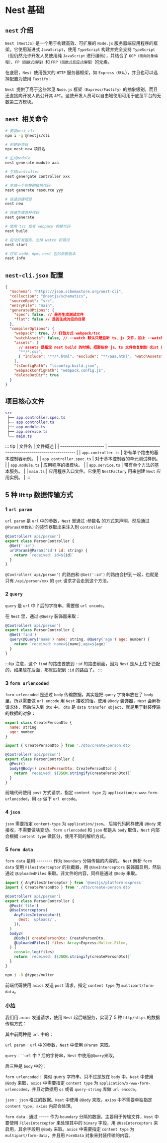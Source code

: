 # Nest 基础

## `nest` 介绍

`Nest (NestJS)` 是一个用于构建高效、可扩展的 `Node.js` 服务器端应用程序的框架。它使用渐进式 `JavaScript`，使用 `TypeScript` 构建并完全支持 `TypeScript`（但仍然允许开发人员使用纯 `JavaScript` 进行编码），并结合了 `OOP（面向对象编程）`、`FP（函数式编程）`和 `FRP（函数式反应式编程）`的元素。

在底层，`Nest `使用强大的 `HTTP` 服务器框架，如 `Express（默认`），并且也可以选择配置为使用 `Fastify！`

`Nest `提供了高于这些常见 `Node.js` 框架`（Express/Fastify）`的抽象级别，而且还直接向开发人员公开其 `API`。这使开发人员可以自由地使用可用于底层平台的无数第三方模块。

## `nest `相关命令

```sh
# 安装nest cli
npm i -g @nestjs/cli

# 创建新项目
npx nest new 项目名

# 生成module
nest generate module aaa

# 生成controller
nest genergate controller xxx

# 生成一个完整的模块代码
nest generate resource yyy

# 快速创建项目
nest new

# 快速生成各种代码
nest generate

# 使用 tsc 或者 webpack 构建代码
nest build

# 启动开发服务，支持 watch 和调试
nest start

# 打印 node、npm、nest 包的依赖版本
nest info
```

## `nest-cli.json` 配置

```json
{
  "$schema": "https://json.schemastore.org/nest-cli",
  "collection": "@nestjs/schematics",
  "sourceRoot": "src",
  "entryFile": "main",
  "generateOPtions": {
    "spec": false, // 是否生成测试文件
    "flat": false // 是否生成对应的目录
  },
  "compilerOptions": {
    "webpack": true, // 打包方式 webpack/tsc
    "watchAssets": false, // --watch 默认只是监听 ts、js 文件，加上 --watchAssets 会连别的文件一同监听变化，并输出到 dist 目录，比如 md、yml 等文件
    "assets": [
      // assets 是指定 nest build 的时候，把那些非 js、ts 文件也复制到 dist 目录下
      "**/*.css",
      { "include": "**/*.html", "exclude": "**/aaa.html", "watchAssets": true }
    ],
    "tsConfigPath": "tsconfig.build.json",
    "webpackConfigPath": "webpack.config.js",
    "deleteOutDir": true
  }
}
```

## 项目核心文件

```lua
src
 ├── app.controller.spec.ts
 ├── app.controller.ts
 ├── app.module.ts
 ├── app.service.ts
 └── main.ts
```

::: tip
| 文件名 | 文件概述 |
| ---------------------- | ------------------------------------------------------------- |
| `app.controller.ts` | 带有单个路由的基本控制器示例。 |
| `app.controller.spec.ts` | 对于基本控制器的单元测试样例。 |
| `app.module.ts` | 应用程序的根模块。 |
| `app.service.ts` | 带有单个方法的基本服务。 |
| `main.ts` | 应用程序入口文件。它使用 `NestFactory` 用来创建 `Nest` 应用实例。 |
:::

## 5 种 `Http` 数据传输方式

### 1 `url param`

`url param` 是 `url` 中的参数，`Nest` 里通过 :参数名 的方式来声明，然后通过 `@Param(参数名)` 的装饰器取出来注入到 `controller`

```js
@Controller('api/person')
export class PersonController {
  @Get(':id')
  urlParam(@Param('id') id: string) {
    return `received: id=${id}`
  }
}
```

`@Controller('api/person')` 的路由和 `@Get(':id')` 的路由会拼到一起，也就是只有 `/api/person/xxx` 的 `get` 请求才会走到这个方法。

### 2 `query`

`query` 是 `url` 中 ? 后的字符串，需要做 `url encode`。

在 `Nest` 里，通过 `@Query` 装饰器来取：

```js
@Controller('api/person')
export class PersonController {
  @Get('find')
  query(@Query('name') name: string, @Query('age') age: number) {
    return `received: name=${name},age=${age}`
  }
}
```

:::tip
注意，这个 `find` 的路由要放到 `:id` 的路由前面，因为 `Nest` 是从上往下匹配的，如果放在后面，那就匹配到 `:id` 的路由了。
:::

### 3 `form urlencoded`

`form urlencoded` 是通过 `body` 传输数据，其实是把 `query` 字符串放在了 `body` 里，所以需要做 `url encode`
用 `Nest` 接收的话，使用 `@Body` 装饰器，`Nest` 会解析请求体，然后注入到 `dto` 中。
`dto` 是 `data transfer object`，就是用于封装传输的数据的对象：

```js
export class CreatePersonDto {
  name: string
  age: number
}
```

```js
import { CreatePersonDto } from './dto/create-person.dto'

@Controller('api/person')
export class PersonController {
  @Post()
  body(@Body() createPersonDto: CreatePersonDto) {
    return `received: ${JSON.stringify(createPersonDto)}`
  }
}
```

前端代码使用 `post` 方式请求，指定 `content type` 为 `application/x-www-form-urlencoded`，用 `qs` 做下 `url encode`。

### 4 `json`

`json` 需要指定 `content-type` 为 `application/json`。
后端代码同样使用 `@Body` 来接收，不需要做啥变动。`form urlencoded` 和 `json` 都是从 `body` 取值，`Nest` 内部会根据 `content type` 做区分，使用不同的解析方式。

### 5 `form data`

`form data` 是用 -------- 作为 `boundary` 分隔传输的内容的。
`Nest` 解析 `form data` 使用 `FilesInterceptor` 的拦截器，用 `@UseInterceptors` 装饰器启用，然后通过 `@UploadedFiles` 来取。非文件的内容，同样是通过 `@Body` 来取。

```js
import { AnyFilesInterceptor } from '@nestjs/platform-express'
import { CreatePersonDto } from './dto/create-person.dto'

@Controller('api/person')
export class PersonController {
  @Post('file')
  @UseInterceptors(
    AnyFilesInterceptor({
      dest: 'uploads/',
    }),
  )
  body2(
    @Body() createPersonDto: CreatePersonDto,
    @UploadedFiles() files: Array<Express.Multer.File>,
  ) {
    console.log(files)
    return `received: ${JSON.stringify(createPersonDto)}`
  }
}
```

```bash
npm i -D @types/multer
```

前端代码使用 `axios` 发送 `post` 请求，指定 `content type` 为 `multipart/form-data`。

### 小结

我们用 `axios` 发送请求，使用 `Nest` 起后端服务，实现了 5 种 `http/https` 的数据传输方式：

其中前两种是 `url` 中的：

`url param：` `url` 中的参数，`Nest` 中使用 `@Param `来取。

` query：``url ` 中 ? 后的字符串，`Nest` 中使用`@Query`来取。

后三种是 `body` 中的：

`form urlencoded：` 类似 query 字符串，只不过是放在 `body` 中。`Nest` 中使用 `@Body` 来取，`axios` 中需要指定 `content type` 为 `application/x-www-form-urlencoded`，并且对数据用 `qs` 或者 `query-string` 库做 `url encode`。

`json：` `json` 格式的数据。`Nest` 中使用 `@Body` 来取，`axios` 中不需要单独指定 `content type`，`axios` 内部会处理。

`form data：`通过 ----- 作为 `boundary` 分隔的数据。主要用于传输文件，`Nest` 中要使用 `FilesInterceptor` 来处理其中的 `binary` 字段，用 `@UseInterceptors` 来启用，其余字段用 `@Body` 来取。`axios` 中需要指定 `content type` 为 `multipart/form-data`，并且用 `FormData` 对象来封装传输的内容。
